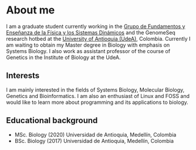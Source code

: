# About me

I am a graduate student currently working in the [Grupo de Fundamentos y
Enseñanza de la Física y los Sistemas Dinámicos](https://fenfisdi.home.blog/)
and the GenomeSeq research hotbed at the [University of Antioquia
(UdeA)](https://udea.edu.co)</a>, Colombia. Currently I am waiting
to obtain my Master degree in Biology with emphasis on Systems Biology.
I also work as assistant professor of the course of Genetics in the
Institute of Biology at the UdeA.

## Interests

I am mainly interested in the fields of Systems Biology, Molecular Biology,
Genetics and Bioinformatics. I am also an enthusiast of Linux and FOSS and would like to
learn more about programming and its applications to biology.

## Educational background

- MSc. Biology (2020) Universidad de Antioquia, Medellín, Colombia
- BSc. Biology (2017) Universidad de Antioquia, Medellín, Colombia
